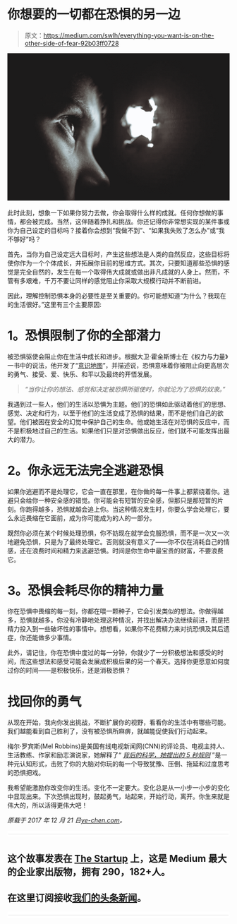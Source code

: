 # 你想要的一切都在恐惧的另一边

> 原文：<https://medium.com/swlh/everything-you-want-is-on-the-other-side-of-fear-92b03ff0728>

![](img/9e7cb8530dcd9fac014b7c99bf17c071.png)

此时此刻，想象一下如果你努力去做，你会取得什么样的成就。任何你想做的事情，都会被完成。当然，这伴随着挣扎和挑战。你还记得你非常想实现的某件事或你为自己设定的目标吗？接着你会想到“我做不到”、“如果我失败了怎么办”或“我不够好”吗？

首先，当你为自己设定远大目标时，产生这些想法是人类的自然反应，这些目标将使你作为一个个体成长，并拓展你目前的思维方式。其次，只要知道那些恐惧的感觉是完全自然的，发生在每一个取得伟大成就或做出非凡成就的人身上。然而，不管有多艰难，千万不要让同样的感觉阻止你采取大规模行动并不断前进。

因此，理解控制恐惧本身的必要性是至关重要的。你可能想知道“为什么？我现在的生活很好。”这里有三个主要原因:

# **1。恐惧限制了你的全部潜力**

被恐惧驱使会阻止你在生活中成长和进步。根据大卫·霍金斯博士在《权力与力量》一书中的说法，他开发了“[意识地图](https://personalexcellence.co/blog/map-of-consciousness/)”，并描述说，恐惧意味着你被阻止向更高层次的勇气、接受、爱、快乐、和平以及最终的开悟发展。

> *“当你让你的想法、感觉和决定被恐惧所驱使时，你就沦为了恐惧的奴隶。”*

我遇到过一些人，他们的生活以恐惧为主题。他们的恐惧如此驱动着他们的思想、感觉、决定和行为，以至于他们的生活变成了恐惧的结果，而不是他们自己的欲望。他们被困在安全的幻觉中保护自己的生命。他或她生活在对恐惧的反应中，而不是积极地过自己的生活。如果他们只是对恐惧做出反应，他们就不可能发挥出最大的潜力。

# **2。你永远无法完全逃避恐惧**

如果你逃避而不是处理它，它会一直在那里，在你做的每一件事上都萦绕着你。逃避只会给你一种安全感的错觉。你可能会有短暂的安全感，但那只是那短暂的片刻。你跑得越多，恐惧就越会追上你。当这种情况发生时，你要么学会处理它，要么永远畏缩在它面前，成为你可能成为的人的一部分。

既然你必须在某个时候处理恐惧，你不妨现在就学会克服恐惧，而不是一次又一次地避免恐惧，只是为了最终处理它。否则就没有意义了——你不仅在消耗自己的情感，还在浪费时间和精力来逃避恐惧。时间是你生命中最宝贵的财富，不要浪费它。

# **3。恐惧会耗尽你的精神力量**

你在恐惧中畏缩的每一刻，你都在喂一颗种子，它会引发类似的想法。你做得越多，恐惧就越多。你没有冷静地处理这种情况，并找出解决办法继续前进，而是把精力投入到一些破坏性的事情中。想想看，如果你不花费精力来对抗恐惧及其后遗症，你还能做多少事情。

此外，请记住，你在恐惧中度过的每一分钟，你就少了一分积极想法和感受的时间，而这些想法和感受可能会发展成积极后果的另一个春天。选择你更愿意如何度过你的时间——是积极快乐，还是消极恐惧？

# **找回你的勇气**

从现在开始，我向你发出挑战，不断扩展你的视野，看看你的生活中有哪些可能。我们越能看到自己胜利了，没有被恐惧所麻痹，就越能促使我们行动起来。

梅尔·罗宾斯(Mel Robbins)是美国有线电视新闻网(CNN)的评论员、电视主持人、生活教练、作家和励志演说家，她解释了“ [*背后的科学，她提出的 5 秒规则*](https://www.youtube.com/watch?v=2Lz0VOltZKA) ”是一种元认知形式，击败了你的大脑对你玩的每一个导致犹豫、压倒、拖延和过度思考的恐惧把戏。

我希望能激励你改变你的生活。变化不一定要大。变化总是从一小步一小步的变化中显现出来。下次恐惧出现时，鼓起勇气，站起来，开始行动，离开。你生来就是伟大的，所以活得更伟大吧！

*原载于 2017 年 12 月 21 日*[*ye-chen.com*](https://ye-chen.com/everything-you-want-is-on-the-other-side-of-fear/)*。*

![](img/731acf26f5d44fdc58d99a6388fe935d.png)

## 这个故事发表在 [The Startup](https://medium.com/swlh) 上，这是 Medium 最大的企业家出版物，拥有 290，182+人。

## 在这里订阅接收[我们的头条新闻](http://growthsupply.com/the-startup-newsletter/)。

![](img/731acf26f5d44fdc58d99a6388fe935d.png)